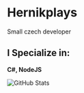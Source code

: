 # Hernikplays
 Small czech developer
## I Specialize in:
**C#, NodeJS**

![GitHub Stats](https://github-readme-stats.vercel.app/api?username=hernikplays&show_icons=true&theme=dark)
